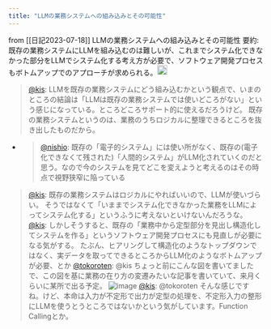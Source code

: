 ```yaml
---
title: "LLMの業務システムへの組み込みとその可能性"
---
```


from [[日記2023-07-18]]
LLMの業務システムへの組み込みとその可能性
要約: 既存の業務システムにLLMを組み込むのは難しいが、これまでシステム化できなかった部分をLLMでシステム化する考え方が必要で、ソフトウェア開発プロセスもボトムアップでのアプローチが求められる。<img src='https://scrapbox.io/api/pages/nishio/gpt/icon' alt='gpt.icon' height="19.5"/>

> [@kis](https://twitter.com/kis/status/1681137565389426689?s=20): LLMを既存の業務システムにどう組み込むかという観点で、いまのところの結論は「LLMは既存の業務システムでは使いどころがない」という感じになっている。ところどころサポート的に使えるだろうけど。
> 既存の業務システムというのは、業務のうちロジカルに整理できるところを抜き出したものだから。
- > [@nishio](https://twitter.com/nishio/status/1681138348021420032?s=20): 既存の「電子的システム」には使い所がなく、既存の(電子化できなくて残された)「人間的システム」がLLM化されていくのだと思う。なので今のシステムを見てどこを変えようと考えるのはその時点で視野狭窄に陥っている
> [@kis](https://twitter.com/kis/status/1681138083327246336?s=20): 既存の業務システムはロジカルにやればいいので、LLMが使いづらい。
> そうではなくて「いままでシステム化できなかった業務をLLMによってシステム化する」というふうに考えないといけないんだろうな。
> [@kis](https://twitter.com/kis/status/1681143096485236737?s=20): しかしそうすると、既存の「業務中から定型部分を見出し構造化してシステムを作る」というソフトウェア開発プロセスにも見直しが必要になる気がする。
> たぶん、ヒアリングして構造化のようなトップダウンではなく、実データを取ってできるところからLLM化のようなボトムアップが必要、とか
> [@tokoroten](https://twitter.com/tokoroten/status/1681144379111768064?s=20): @kis ちょっと前にこんな図を書いてました
> で、この図を基に業務の在り方の変遷みたいな記事を書いていて、来月くらいに某所で出る予定。
>  ![image](https://gyazo.com/54ccb9057dfb3f547894d1ffefa4b3b1/thumb/1000)
> [@kis](https://twitter.com/kis/status/1681145944249892866?s=20): @tokoroten そんな感じですね。けど、本命は入力が不定形で出力が定型の処理を、不定形入力の整形にLLMを使うとうところではないかという気がしています。Function Callingとか。


